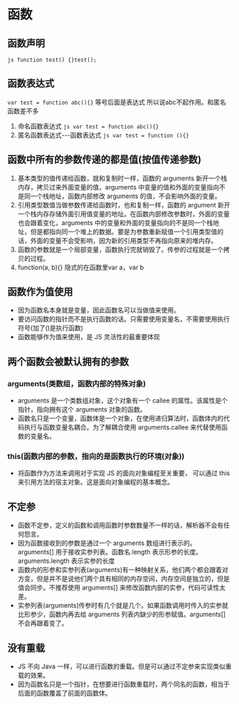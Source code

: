 <!--
 * @Author: x09898 coder_xujie@163.com
 * @Date: 2022-05-09 20:54:22
 * @LastEditors: xujie 1607526161@qq.com
 * @FilePath: \HTML-CSS-Javascript-\JAVAScript+ES6\JavaScript\JavaScript函数，作用域\函数.md
 * @Description: 函数
-->
# 函数

## 函数声明

```js function test() {}test();```

## 函数表达式

```var test = function abc(){}```
等号后面是表达式 所以说abc不起作用。和匿名函数差不多

1. 命名函数表达式
```js var test = function abc(){}```
2. 匿名函数表达式---函数表达式
```js var test = function (){}```

## 函数中所有的参数传递的都是值(按值传递参数)

1. 基本类型的值传递给函数，就和复制时一样，函数的 arguments 新开一个栈内存，拷贝过来外面变量的值，arguments 中变量的值和外面的变量指向不是同一个栈地址，函数内部修改 arguments 的值，不会影响外面的变量。
2. 引用类型数值当做参数传递给函数时，也和复制一样，函数的 argument 新开一个栈内存存储外面引用值变量的地址。在函数内部修改参数时，外面的变量也会跟着变化，arguments 中的变量和外面的变量指向的不是同一个栈地址，但是都指向同一个堆上的数据。要是为参数重新赋值一个引用类型值的话，外面的变量不会受影响，因为新的引用类型不再指向原来的堆内存。
3. 函数的参数就是一个局部变量，函数执行完就销毁了。传参的过程就是一个拷贝的过程。
4. function(a, b){} 隐式的在函数里var a，var b

## 函数作为值使用

* 因为函数名本身就是变量，因此函数名可以当做值来使用。
* 要访问函数的指针而不是执行函数的话。只需要使用变量名，不需要使用执行符号(加了()是执行函数)
* 函数能够作为值来使用，是 JS 灵活性的最重要体现

## 两个函数会被默认拥有的参数

### arguments(类数组，函数内部的特殊对象)

* arguments 是一个类数组对象，这个对象有一个 callee 的属性。该属性是个指针，指向拥有这个 arguments 对象的函数。
* 函数名只是一个变量，函数体是一个对象，在使用递归算法时，函数体内的代码执行与函数变量名耦合。为了解耦合使用 arguments.callee 来代替使用函数的变量名。

### this(函数内部的参数，指向的是函数执行的环境(对象))

* 将函数作为方法来调用对于实现 JS 的面向对象编程至关重要， 可以通过 this 来引用方法的宿主对象。这是面向对象编程的基本概念。

## 不定参

* 函数不定参，定义的函数和调用函数时参数数量不一样的话，解析器不会有任何怨言。
* 因为函数接收到的参数是通过一个 arguments 数组进行表示的。arguments[] 用于接收实参列表。函数名.length 表示形参的长度。arguments.length 表示实参的长度
* 函数内的形参和实参列表(arguments)有一种映射关系，他们两个都会跟着对方变，但是并不是说他们两个具有相同的内存空间，内存空间是独立的，但是值会同步。不推荐使用 arguments[] 来修改函数内部的实参，代码可读性太差。
* 实参列表(arguments)传参时有几个就是几个。如果函数调用时传入的实参就比形参少，函数内再去给 arguments 列表内缺少的形参赋值。arguments[] 不会再跟着变了。

## 没有重载

* JS 不向 Java 一样，可以进行函数的重载。但是可以通过不定参来实现类似重载的效果。
* 因为函数名只是一个指针，在想要进行函数重载时，两个同名的函数，相当于后面的函数覆盖了前面的函数体。
